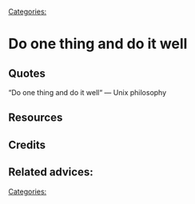 [Categories:](../Categories/index.md)
# Do one thing and do it well

## Quotes
“Do one thing and do it well“ — Unix philosophy
## Resources

## Credits

## Related advices:


[Categories:](../Categories/index.md)